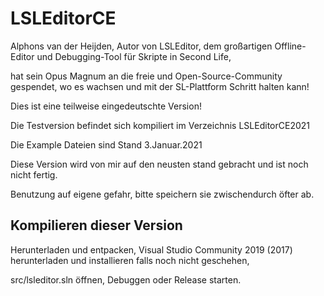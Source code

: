 # LSLEditorCE
Alphons van der Heijden, Autor von LSLEditor, dem großartigen Offline-Editor und Debugging-Tool für Skripte in Second Life, 

hat sein Opus Magnum an die freie und Open-Source-Community gespendet, wo es wachsen und mit der SL-Plattform Schritt halten kann!

Dies ist eine teilweise eingedeutschte Version!

Die Testversion befindet sich kompiliert im Verzeichnis LSLEditorCE2021

Die Example Dateien sind Stand 3.Januar.2021

Diese Version wird von mir auf den neusten stand gebracht und ist noch nicht fertig.

Benutzung auf eigene gefahr, bitte speichern sie zwischendurch öfter ab.


## Kompilieren dieser Version
Herunterladen und entpacken, Visual Studio Community 2019 (2017) herunterladen und installieren falls noch nicht geschehen, 

src/lsleditor.sln öffnen, Debuggen oder Release starten.
